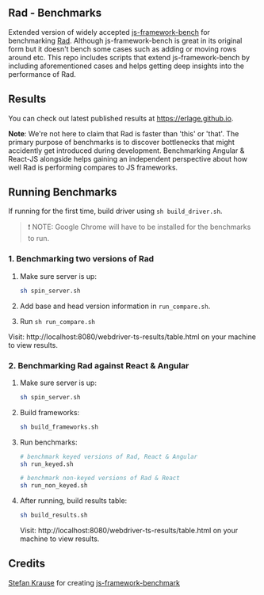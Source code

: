 ## Rad - Benchmarks

Extended version of widely accepted [js-framework-bench](https://github.com/krausest/js-framework-benchmark/) for benchmarking [Rad](https://github.com/erlage/rad/). Although js-framework-bench is great in its original form but it doesn't bench some cases such as adding or moving rows around etc. This repo includes scripts that extend js-framework-bench by including aforementioned cases and helps getting deep insights into the performance of Rad.

## Results

You can check out latest published results at https://erlage.github.io.

**Note**: We're not here to claim that Rad is faster than 'this' or 'that'. The primary purpose of benchmarks is to discover bottlenecks that might accidently get introduced during development. Benchmarking Angular & React-JS alongside helps gaining an independent perspective about how well Rad is performing compares to JS frameworks. 

## Running Benchmarks

If running for the first time, build driver using `sh build_driver.sh`.

> ❗ NOTE: Google Chrome will have to be installed for the benchmarks to run.

### 1. Benchmarking two versions of Rad

1. Make sure server is up:
    ```sh
    sh spin_server.sh
    ```

2. Add base and head version information in `run_compare.sh`.

3. Run `sh run_compare.sh`

Visit: http://localhost:8080/webdriver-ts-results/table.html on your machine to view results.

### 2. Benchmarking Rad against React & Angular


1. Make sure server is up:
    ```sh
    sh spin_server.sh
    ```

2. Build frameworks:
    ```sh
    sh build_frameworks.sh
    ```

2. Run benchmarks:
    ```sh
    # benchmark keyed versions of Rad, React & Angular
    sh run_keyed.sh 

    # benchmark non-keyed versions of Rad & React
    sh run_non_keyed.sh 
    ```

3. After running, build results table:
    ```sh
    sh build_results.sh
    ```
    Visit: http://localhost:8080/webdriver-ts-results/table.html on your machine to view results.

## Credits

[Stefan Krause](https://github.com/krausest/) for creating [js-framework-benchmark](https://github.com/krausest/js-framework-benchmark)